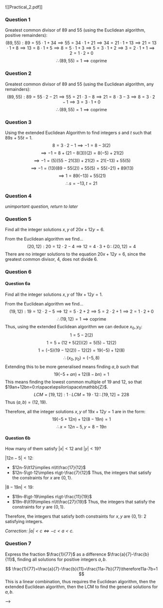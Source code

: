 ![[Practical_2.pdf]]

### Question 1
Greatest common divisor of 89 and 55 (using the Euclidean algorithm, positive remainders):
$$
(89,55):89=55\cdot1+34\implies55=34\cdot1+21\implies34=21\cdot1+13\implies21=13\cdot1+8\implies13=8\cdot1+5\implies8=5\cdot1+3\implies5=3\cdot1+2\implies3=2\cdot1+1\implies2=1\cdot2+0
$$
$$
\therefore (89,55)=1\implies\text{coprime}
$$
### Question 2
Greatest common divisor of 89 and 55 (using the Euclidean algorithm, any remainders):
$$
(89,55):89=55\cdot2-21\implies55=21\cdot3-8\implies21=8\cdot3-3\implies8=3\cdot2-1\implies3=3\cdot1+0
$$
$$
\therefore (89,55)=1\implies\text{coprime}
$$
### Question 3
Using the extended Euclidean Algorithm to find integers $s$ and $t$ such that 89$s$ + 55$t$ = 1.
$$
8=3\cdot2-1\implies-1=8-3(2)
$$
$$
\implies-1=8+(21-8(3))(2)=8(-5)+21(2)
$$
$$
\implies-1=(5)(55-21(3))+21(2)=21(-13)+55(5)
$$
$$
\implies-1=(13)(89-55(2))+55(5)=55(-21)+89(13)
$$
$$
\implies1=89(-13)+55(21)
$$
$$
\therefore s=-13,t=21
$$
### Question 4
*unimportant question, return to later*
### Question 5
Find all the integer solutions $x,y$ of $20x+12y=6$.

From the Euclidean algorithm we find...
$$
(20,12):20=12\cdot2-4\implies12=4\cdot3+0\therefore(20,12)=4
$$
There are no integer solutions to the equation $20x+12y=6$, since the greatest common divisor, 4, does not divide 6.
### Question 6
#### Question 6a
Find all the integer solutions $x,y$ of $19x+12y=1$.

From the Euclidean algorithm we find...
$$
(19,12):19=12\cdot2-5\implies12=5\cdot2+2\implies5=2\cdot2+1\implies2=1\cdot2+0
$$
$$
\therefore(19,12)=1\implies\text{coprime}
$$
Thus, using the extended Euclidean algorithm we can deduce $x_0,y_0$:
$$
1=5-2(2)
$$
$$
1=5+(12+5(2))(2)=5(5)-12(2)
$$
$$
1=(-5)(19-12(2))-12(2)=19(-5)+12(8)
$$
$$
\therefore (x_0,y_0)=(-5,8)
$$
Extending this to be more generalised means finding $a,b$ such that
$$
19(-5+an)+12(8-bn)=1
$$
This means finding the lowest common multiple of 19 and 12, so that $19an+12bn=0:n\space\epsilon\space\mathbb{Z}$.
$$
LCM=[19,12]:1\cdot LCM=19\cdot12\therefore[19,12]=228
$$
Thus $(a,b)=(12,19)$.

Therefore, all the integer solutions $x,y$ of $19x+12y=1$ are in the form:
$$
19(-5+12n)+12(8-19n)=1
$$
$$
\therefore x=12n-5,y=8-19n
$$
#### Question 6b
How many of them satisfy $|x|\lt12$ and $|y|\lt19$?

$|12n-5|\lt12:$
 - $12n-5\lt12\implies n\lt\frac{17}{12}$
 - $12n-5\gt-12\implies n\gt-\frac{7}{12}$
Thus, the integers that satisfy the constraints for $x$ are $\{0,1\}$.

$|8-19n|\lt19:$
 - $19n-8\gt-19\implies n\gt-\frac{11}{19}$
 - $19n-8\lt19\implies n\lt\frac{27}{19}$
Thus, the integers that satisfy the constraints for $y$ are $\{0,1\}$.

Therefore, the integers that satisfy both constraints for $x,y$ are $\{0,1\}$: 2 satisfying integers.

*Correction: $|a|<c\iff -c<a<c$.*
### Question 7
Express the fraction $\frac{1}{77}$ as a difference $\frac{a}{7}-\frac{b}{11}$, finding all solutions for positive integers $a,b$.

$$
\frac{1}{77}=\frac{a}{7}-\frac{b}{11}=\frac{11a-7b}{77}\therefore11a-7b=1
$$
This is a linear combination, thus requires the Euclidean algorithm, then the extended Euclidean algorithm, then the LCM to find the general solutions for $a,b$.

-->